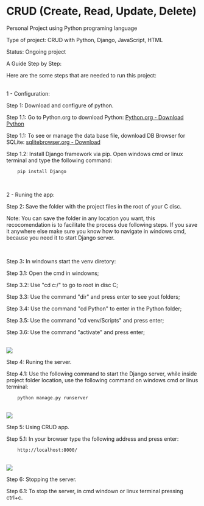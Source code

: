 # CRUD (Create, Read, Update, Delete)

Personal Project using Python programing language

Type of project: CRUD with Python, Django, JavaScript, HTML

Status: Ongoing project


A Guide Step by Step:

Here are the some steps that are needed to run this project:

<p>
<br>
1 - Configuration:

Step 1: Download and configure of python.
  
 Step 1.1: Go to Python.org to download Python:
    [Python.org - Download Python](https://www.python.org/downloads/)
    
 Step 1.1: To see or manage the data base file, download DB Browser for SQLite:
    [sqlitebrowser.org - Download](https://sqlitebrowser.org/dl/)
 
 Step 1.2: Install Django framework via pip. Open windows cmd or linux terminal and type the following command:
    
        pip install Django
 
 </p>
 <br>
 <p>
 2 - Runing the app:

Step 2: Save the folder with the project files in the root of your C disc.

Note: You can save the folder in any location you want, this recocomendation is to facilitate the process due following steps. If you save it anywhere else make sure you know how to navigate in windows cmd, because you need it to start Django server.
</p>
<br>
<p>
Step 3: In windowns start the venv diretory:
  
Step 3.1: Open the cmd in windowns;
   
Step 3.2: Use "cd c:/"  to go to root in disc C;
   
Step 3.3: Use the command "dir" and press enter to see yout folders;
   
Step 3.4: Use the command "cd Python" to enter in the Python folder;
   
Step 3.5: Use the command "cd venv/Scripts" and press enter;
   
Step 3.6: Use the command "activate" and press enter; 
</p>

<br>
<img src=https://github.com/maiconwa/CreateReadUpdateDelete-CRUD/blob/main/tutorial/activate.PNG?raw=true>
<p>
Step 4: Runing the server.
  
   Step 4.1: Use the following command to start the Django server, while inside project folder location, use the following command on windows cmd or linus terminal:
   
        python manage.py runserver
</p>
<br>
<img src=https://github.com/maiconwa/CreateReadUpdateDelete-CRUD/blob/main/tutorial/runserver.PNG?raw=true>
<p>
Step 5: Using CRUD app.
  
   Step 5.1: In your browser type the following address and press enter:
        
        http://localhost:8000/

</p>
<br>
<img src=https://github.com/maiconwa/CreateReadUpdateDelete-CRUD/blob/main/tutorial/crud.PNG?raw=true>
<p>
Step 6: Stopping the server.
    
   Step 6.1: To stop the server, in cmd windown or linux terminal pressing ctrl+c.
</p>
<br>
    
     
